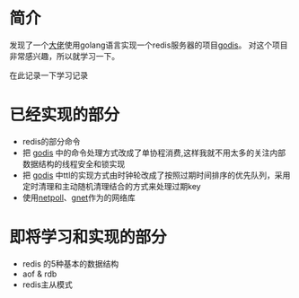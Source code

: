 # 简介
发现了一个[大佬](https://github.com/HDT3213)使用golang语言实现一个redis服务器的项目[godis](https://github.com/HDT3213/godis)。
对这个项目非常感兴趣，所以就学习一下。

在此记录一下学习记录 

# 已经实现的部分
* redis的部分命令
* 把 [godis](https://github.com/HDT3213/godis) 中的命令处理方式改成了单协程消费,这样我就不用太多的关注内部数据结构的线程安全和锁实现
* 把 [godis](https://github.com/HDT3213/godis) 中ttl的实现方式由时钟轮改成了按照过期时间排序的优先队列，采用定时清理和主动随机清理结合的方式来处理过期key
* 使用[netpoll](https://github.com/cloudwego/netpoll)、[gnet](https://github.com/panjf2000/gnet)作为的网络库

# 即将学习和实现的部分
* redis 的5种基本的数据结构
* aof & rdb
* redis主从模式
